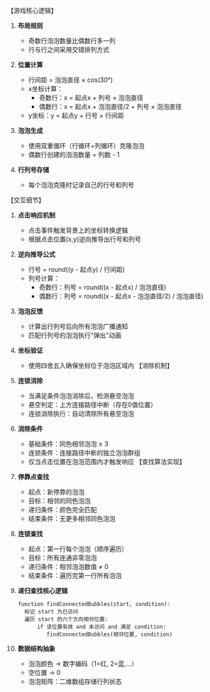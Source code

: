 【游戏核心逻辑】

1. **布局规则**
   - 奇数行泡泡数量比偶数行多一列
   - 行与行之间采用交错排列方式

2. **位置计算**
   - 行间距 = 泡泡直径 × cos(30°)
   - x坐标计算：
     - 奇数行：x = 起点x + 列号 × 泡泡直径
     - 偶数行：x = 起点x + 泡泡直径/2 + 列号 × 泡泡直径
   - y坐标：y = 起点y + 行号 × 行间距

3. **泡泡生成**
   - 使用双重循环（行循环+列循环）克隆泡泡
   - 偶数行创建的泡泡数量 = 列数 - 1

4. **行列号存储**
   - 每个泡泡克隆时记录自己的行号和列号

【交互细节】

1. **点击响应机制**
   - 点击事件触发背景上的坐标转换逻辑
   - 根据点击位置(x,y)逆向推导出行号和列号

2. **逆向推导公式**
   - 行号 = round((y - 起点y) / 行间距)
   - 列号计算：
     - 奇数行：列号 = round((x - 起点x) / 泡泡直径)
     - 偶数行：列号 = round((x - 起点x - 泡泡直径/2) / 泡泡直径)

3. **泡泡反馈**
   - 计算出行列号后向所有泡泡广播通知
   - 匹配行列号的泡泡执行"弹出"动画

4. **坐标验证**
   - 使用四舍五入确保坐标位于泡泡区域内
【消除机制】

1. **连锁消除**
   - 当满足条件泡泡消除后，检测悬空泡泡
   - 悬空判定：上方连接路径中断（存在0值位置）
   - 连锁消除执行：自动清除所有悬空泡泡

2. **消除条件**
   - 基础条件：同色相邻泡泡 ≥ 3
   - 连锁条件：连接路径中断的独立泡泡群组
   - 仅当点击位置在泡泡范围内才触发响应
【查找算法实现】

1. **停靠点查找**
   - 起点：新停靠的泡泡
   - 目标：相邻的同色泡泡
   - 递归条件：颜色完全匹配
   - 结束条件：无更多相邻同色泡泡

2. **连锁查找**
   - 起点：第一行每个泡泡（顺序遍历）
   - 目标：所有连通非零泡泡
   - 递归条件：相邻泡泡数值 ≠ 0
   - 结束条件：遍历完第一行所有泡泡

3. **递归查找核心逻辑**
   ```pseudocode
   function findConnectedBubbles(start, condition):
     标记 start 为已访问
     遍历 start 的六个方向相邻位置:
         if 该位置有效 and 未访问 and 满足 condition:
            findConnectedBubbles(相邻位置, condition)
   ```

4. **数据结构抽象**
   - 泡泡颜色 → 数字编码（1=红, 2=蓝,...）
   - 空位置 → 0
   - 泡泡矩阵：二维数组存储行列状态